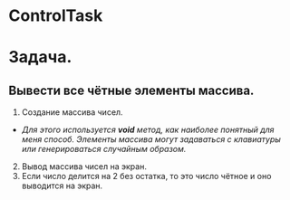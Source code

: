 # ControlTask
# Задача. 
## Вывести все чётные элементы массива.

1. Создание массива чисел. 
* *Для этого используется **void** метод, как наиболее понятный для меня способ. Элементы массива могут задаваться с клавиатуры или генерироваться случайным образом.*
2. Вывод массива чисел на экран.
3. Если число делится на 2 без остатка, то это число чётное и оно выводится на экран.
